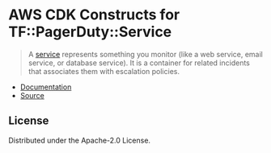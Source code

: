 # AWS CDK Constructs for TF::PagerDuty::Service

> A [service](https://v2.developer.pagerduty.com/v2/page/api-reference#!/Services/get_services) represents something you monitor (like a web service, email service, or database service). It is a container for related incidents that associates them with escalation policies.

* [Documentation](https://github.com/iann0036/cfn-tf-custom-types/blob/docs/resources/pagerduty/TF-PagerDuty-Service/docs/README.md)
* [Source](https://github.com/iann0036/cfn-tf-custom-types.git)

## License

Distributed under the Apache-2.0 License.
